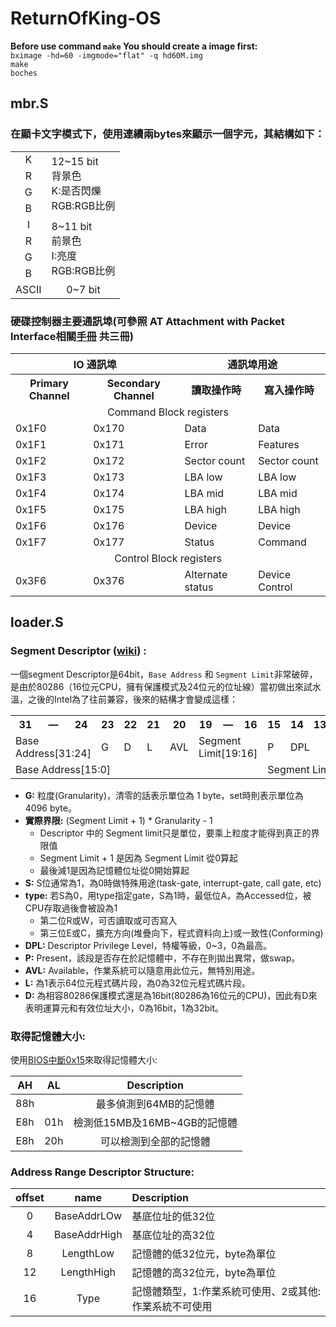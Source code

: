 # ReturnOfKing-OS

**Before use command `make` You should create a image first:**<br>
`bximage -hd=60 -imgmode="flat" -q hd60M.img`<br>
`make`<br>
`boches`

## mbr.S
### 在顯卡文字模式下，使用連續兩bytes來顯示一個字元，其結構如下：

<table>
  <tr>
  	<td align="center">K</td>
  	<td rowspan="4">12~15 bit<br>背景色<br>K:是否閃爍<br>RGB:RGB比例</td>
  </tr>
  <tr>
  	<td align="center">R</td>
  </tr>
  <tr>
  	<td align="center">G</td>
  </tr>
  <tr>
  	<td align="center">B</td>
  </tr>
  <td align="center">I</td>
  <td rowspan="4">8~11 bit<br>前景色<br>I:亮度<br>RGB:RGB比例</td>
  </tr>
  <tr>
  	<td align="center">R</td>
  </tr>
  <tr>
  	<td align="center">G</td>
  </tr>
  <tr>
  	<td align="center">B</td>
  </tr>
  <tr>
    <td align="center">ASCII</td>
    <td align="center">0~7 bit</td>
  </tr>
</table>

### 硬碟控制器主要通訊埠(可參照 AT Attachment with Packet Interface相關[手冊](http://www.t13.org/Documents/UploadedDocuments/docs2007/D1532v1r4b-AT_Attachment_with_Packet_Interface_-_7_Volume_1.pdf) 共三冊)

<table>
    <tr>
        <th align="center" colspan="2">IO 通訊埠</th>
        <th align="center" colspan="2">通訊埠用途</th>
    </tr>
    <tr>
        <th align="center">Primary Channel</th>
        <th align="center">Secondary Channel</th>
        <th align="center">讀取操作時</th>
        <th align="center">寫入操作時</th>
    </tr>
    <tr>
        <td align="center" colspan="4">Command Block registers</td>
    </tr>
    <tr>
        <td>0x1F0</td>
        <td>0x170</td>
        <td>Data</td>
        <td>Data</td>
    </tr>
    <tr>
        <td>0x1F1</td>
        <td>0x171</td>
        <td>Error</td>
        <td>Features</td>
    </tr>
    <tr>
        <td>0x1F2</td>
        <td>0x172</td>
        <td>Sector count</td>
        <td>Sector count</td>
    </tr>
    <tr>
        <td>0x1F3</td>
        <td>0x173</td>
        <td>LBA low</td>
        <td>LBA low</td>
    </tr>
    <tr>
        <td>0x1F4</td>
        <td>0x174</td>
        <td>LBA mid</td>
        <td>LBA mid</td>
    </tr>
    <tr>
        <td>0x1F5</td>
        <td>0x175</td>
        <td>LBA high</td>
        <td>LBA high</td>
    </tr>
    <tr>
        <td>0x1F6</td>
        <td>0x176</td>
        <td>Device</td>
        <td>Device</td>
    </tr>
    <tr>
        <td>0x1F7</td>
        <td>0x177</td>
        <td>Status</td>
        <td>Command</td>
    </tr>
    <tr>
        <td align="center" colspan="4">Control Block registers</td>
    </tr>
    <tr>
        <td>0x3F6</td>
        <td>0x376</td>
        <td>Alternate status</td>
        <td>Device Control</td>
    </tr>
</table>

## loader.S

### Segment Descriptor ([wiki](https://en.wikipedia.org/wiki/Segment_descriptor)) :
一個segment Descriptor是64bit，`Base Address` 和 `Segment Limit`非常破碎，是由於80286（16位元CPU，擁有保護模式及24位元的位址線）當初做出來試水溫，之後的Intel為了往前兼容，後來的結構才會變成這樣：
<table align="center">
<tbody><tr>
<th>31</th>
<th>—</th>
<th>24</th>
<th>23</th>
<th>22</th>
<th>21</th>
<th>20</th>
<th>19</th>
<th>—</th>
<th>16</th>
<th>15</th>
<th>14</th>
<th>13</th>
<th>12</th>
<th>11</th>
<th>10</th>
<th>9</th>
<th>8</th>
<th>7</th>
<th>—</th>
<th>0</th>
</tr>
<tr>
<td colspan="3">Base Address[31:24]</td>
<td>G</td>
<td>D</td>
<td>L</td>
<td>AVL</td>
<td colspan="3">Segment Limit[19:16]</td>
<td>P</td>
<td colspan="2">DPL</td>
<td>S</td>
<td colspan="4">type</td>
<td colspan="3">Base Address[23:16]</td>
</tr>
<tr>
<td colspan="10">Base Address[15:0]</td>
<td colspan="11">Segment Limit[15:0]</td>
</tr>
</tbody>
</table>

*   **G:** 粒度(Granularity)，清零的話表示單位為 1 byte，set時則表示單位為 4096 byte。
*   **實際界限:** (Segment Limit + 1) * Granularity - 1
    *   Descriptor 中的 Segment limit只是單位，要乘上粒度才能得到真正的界限值
    *   Segment Limit + 1 是因為 Segment Limit 從0算起
    *   最後減1是因為記憶體位址從0開始算起
*   **S:** S位通常為1，為0時做特殊用途(task-gate, interrupt-gate, call gate, etc)
*   **type:** 若S為0，用type指定gate，S為1時，最低位A，為Accessed位，被CPU存取過後會被設為1
    * 第二位R或W，可否讀取或可否寫入
    * 第三位E或C，擴充方向(堆疊向下，程式資料向上)或一致性(Conforming)
*   **DPL:** Descriptor Privilege Level，特權等級，0~3，0為最高。
*   **P:**  Present，該段是否存在於記憶體中，不存在則拋出異常，做swap。
*   **AVL:** Available，作業系統可以隨意用此位元，無特別用途。
*   **L:**  為1表示64位元程式碼片段，為0為32位元程式碼片段。
*   **D:** 為相容80286保護模式還是為16bit(80286為16位元的CPU)，因此有D來表明運算元和有效位址大小，0為16bit，1為32bit。

### 取得記憶體大小:
使用[BIOS中斷0x15](https://en.wikipedia.org/wiki/BIOS_interrupt_call)來取得記憶體大小:

|AH    |AL    |Description|
|:----:|:----:|:---------:|
|88h   |      |最多偵測到64MB的記憶體|
|E8h   |01h   |檢測低15MB及16MB~4GB的記憶體|
|E8h   |20h   |可以檢測到全部的記憶體|

### Address Range Descriptor Structure:

|offset|name|Description|
|:----:|:--:|:---------|
|0|BaseAddrLOw|基底位址的低32位|
|4|BaseAddrHigh|基底位址的高32位|
|8|LengthLow|記憶體的低32位元，byte為單位|
|12|LengthHigh|記憶體的高32位元，byte為單位|
|16|Type|記憶體類型，1:作業系統可使用、2或其他:作業系統不可使用|